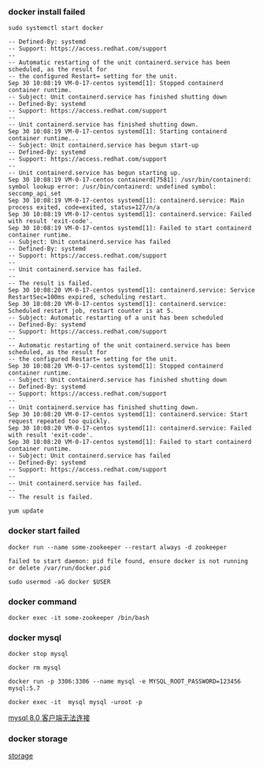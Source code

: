 
### docker install failed 
`sudo systemctl start docker`

```
-- Defined-By: systemd
-- Support: https://access.redhat.com/support
--
-- Automatic restarting of the unit containerd.service has been scheduled, as the result for
-- the configured Restart= setting for the unit.
Sep 30 10:08:19 VM-0-17-centos systemd[1]: Stopped containerd container runtime.
-- Subject: Unit containerd.service has finished shutting down
-- Defined-By: systemd
-- Support: https://access.redhat.com/support
--
-- Unit containerd.service has finished shutting down.
Sep 30 10:08:19 VM-0-17-centos systemd[1]: Starting containerd container runtime...
-- Subject: Unit containerd.service has begun start-up
-- Defined-By: systemd
-- Support: https://access.redhat.com/support
--
-- Unit containerd.service has begun starting up.
Sep 30 10:08:19 VM-0-17-centos containerd[7581]: /usr/bin/containerd: symbol lookup error: /usr/bin/containerd: undefined symbol: seccomp_api_set
Sep 30 10:08:19 VM-0-17-centos systemd[1]: containerd.service: Main process exited, code=exited, status=127/n/a
Sep 30 10:08:19 VM-0-17-centos systemd[1]: containerd.service: Failed with result 'exit-code'.
Sep 30 10:08:19 VM-0-17-centos systemd[1]: Failed to start containerd container runtime.
-- Subject: Unit containerd.service has failed
-- Defined-By: systemd
-- Support: https://access.redhat.com/support
--
-- Unit containerd.service has failed.
--
-- The result is failed.
Sep 30 10:08:20 VM-0-17-centos systemd[1]: containerd.service: Service RestartSec=100ms expired, scheduling restart.
Sep 30 10:08:20 VM-0-17-centos systemd[1]: containerd.service: Scheduled restart job, restart counter is at 5.
-- Subject: Automatic restarting of a unit has been scheduled
-- Defined-By: systemd
-- Support: https://access.redhat.com/support
--
-- Automatic restarting of the unit containerd.service has been scheduled, as the result for
-- the configured Restart= setting for the unit.
Sep 30 10:08:20 VM-0-17-centos systemd[1]: Stopped containerd container runtime.
-- Subject: Unit containerd.service has finished shutting down
-- Defined-By: systemd
-- Support: https://access.redhat.com/support
--
-- Unit containerd.service has finished shutting down.
Sep 30 10:08:20 VM-0-17-centos systemd[1]: containerd.service: Start request repeated too quickly.
Sep 30 10:08:20 VM-0-17-centos systemd[1]: containerd.service: Failed with result 'exit-code'.
Sep 30 10:08:20 VM-0-17-centos systemd[1]: Failed to start containerd container runtime.
-- Subject: Unit containerd.service has failed
-- Defined-By: systemd
-- Support: https://access.redhat.com/support
--
-- Unit containerd.service has failed.
--
-- The result is failed.
```


`yum update`

### docker start failed

`docker run --name some-zookeeper --restart always -d zookeeper`

`failed to start daemon: pid file found, ensure docker is not running or delete /var/run/docker.pid`

`sudo usermod -aG docker $USER`

### docker command

`docker exec -it some-zookeeper /bin/bash`


### docker mysql 
`docker stop mysql`

`docker rm mysql`

`docker run -p 3306:3306 --name mysql -e MYSQL_ROOT_PASSWORD=123456 mysql:5.7`

`docker exec -it  mysql mysql -uroot -p`

 [mysql 8.0 客户端无法连接](https://pythonspeed.com/articles/docker-connection-refused/)

### docker storage
[storage](https://docs.docker.com/storage/)
 
